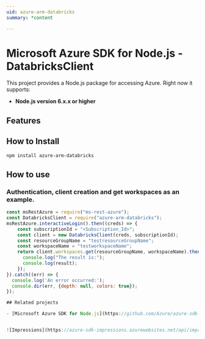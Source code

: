 ```yaml
---
uid: azure-arm-databricks
summary: *content

---
```

# Microsoft Azure SDK for Node.js - DatabricksClient
This project provides a Node.js package for accessing Azure. Right now it supports:
- **Node.js version 6.x.x or higher**

## Features


## How to Install

```bash
npm install azure-arm-databricks
```

## How to use

### Authentication, client creation and get workspaces as an example.

```javascript
const msRestAzure = require("ms-rest-azure");
const DatabricksClient = require("azure-arm-databricks");
msRestAzure.interactiveLogin().then((creds) => {
    const subscriptionId = "<Subscription_Id>";
    const client = new DatabricksClient(creds, subscriptionId);
    const resourceGroupName = "testresourceGroupName";
    const workspaceName = "testworkspaceName";
    return client.workspaces.get(resourceGroupName, workspaceName).then((result) => {
      console.log("The result is:");
      console.log(result);
    });
}).catch((err) => {
  console.log('An error occurred:');
  console.dir(err, {depth: null, colors: true});
});

## Related projects

- [Microsoft Azure SDK for Node.js](https://github.com/Azure/azure-sdk-for-node)


![Impressions](https://azure-sdk-impressions.azurewebsites.net/api/impressions/azure-sdk-for-node%2Flib%2Fservices%2FdatabricksManagement%2FREADME.png)
